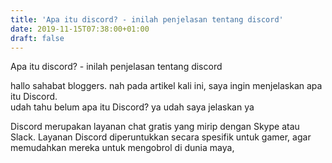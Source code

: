 ```yaml
---
title: 'Apa itu discord? - inilah penjelasan tentang discord'
date: 2019-11-15T07:38:00+01:00
draft: false
---
```


  
  
  
  
  
Apa itu discord? - inilah penjelasan tentang discord  
  
hallo sahabat bloggers. nah pada artikel kali ini, saya ingin menjelaskan apa itu Discord.  
udah tahu belum apa itu Discord? ya udah saya jelaskan ya  
  
Discord merupakan layanan chat gratis yang mirip dengan Skype atau Slack. Layanan Discord diperuntukkan secara spesifik untuk gamer, agar memudahkan mereka untuk mengobrol di dunia maya,